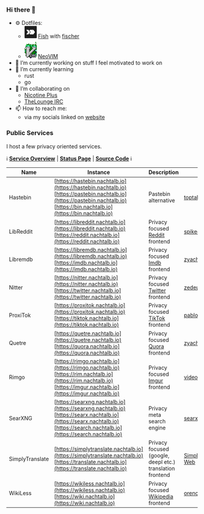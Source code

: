 ### Hi there 👋

- ⚙️ Dotfiles:
  - ![fish](https://github.com/Nachtalb/Nachtalb/blob/13716d86bce20ff0ad53cf22e312242b05201cdc/fish.png) [Fish](https://github.com/Nachtalb/dotfiles) with [fischer](https://github.com/jorgebucaran/fisher)
  - ![vim](https://github.com/Nachtalb/Nachtalb/blob/8a576a4d70f1f180cbe8c1b253bd7bdc32b2187a/vim_on_fire.gif) [NeoVIM](https://github.com/Nachtalb/vimconfig)
- 🔭 I’m currently working on stuff I feel motivated to work on
- 🌱 I’m currently learning
  - rust
  - go 
- 👯 I’m collaborating on
  - [Nicotine Plus](https://github.com/nicotine-plus/nicotine-plus)
  - [TheLounge IRC](https://github.com/thelounge/thelounge)
- 📫 How to reach me: 
  - via my socials linked on [website][website]
  
### Public Services 

I host a few privacy oriented services. 

ℹ **[Service Overview][services]** |
**[Status Page][services_status]** | 
**[Source Code][services_repo]** ℹ

<!-- markdownlint-disable MD033-->
<!-- markdownlint-disable MD013-->

| Name            | Instance                                                                                                                                                                               | Description                                               | SourceCode                                                                         |
|-----------------|----------------------------------------------------------------------------------------------------------------------------------------------------------------------------------------|-----------------------------------------------------------|-------------------------------------------------------------------------------------|
| Hastebin        | [https://hastebin.nachtalb.io](https://hastebin.nachtalb.io) <br> [https://pastebin.nachtalb.io](https://pastebin.nachtalb.io) <br> [https://bin.nachtalb.io](https://bin.nachtalb.io) | Pastebin alternative                                      | [toptal/haste-server](https://github.com/toptal/haste-server)                       |
| LibReddit       | [https://libreddit.nachtalb.io](https://libreddit.nachtalb.io) <br> [https://reddit.nachtalb.io](https://reddit.nachtalb.io)                                                           | Privacy focused [Reddit][reddit] frontend                 | [spikecodes/libreddit](https://github.com/spikecodes/libreddit)                     |
| Libremdb        | [https://libremdb.nachtalb.io](https://libremdb.nachtalb.io) <br> [https://imdb.nachtalb.io](https://imdb.nachtalb.io)                                                                 | Privacy focused [Imdb][imdb] frontend                     | [zyachel/libremdb](https://github.com/zyachel/libremdb)                             |
| Nitter          | [https://nitter.nachtalb.io](https://nitter.nachtalb.io) <br> [https://twitter.nachtalb.io](https://twitter.nachtalb.io)                                                               | Privacy focused [Twitter][twitter] frontend               | [zedeus/nitter](https://github.com/zedeus/nitter)                                   |
| ProxiTok        | [https://proxitok.nachtalb.io](https://proxitok.nachtalb.io) <br> [https://tiktok.nachtalb.io](https://tiktok.nachtalb.io)                                                             | Privacy focused [TikTok][tiktok] frontend                 | [pablouser1/ProxiTok](https://github.com/pablouser1/ProxiTok)                       |
| Quetre          | [https://quetre.nachtalb.io](https://quetre.nachtalb.io) <br> [https://quora.nachtalb.io](https://quora.nachtalb.io)                                                                   | Privacy focused [Quora][quora] frontend                   | [zyachel/quetre](https://github.com/zyachel/quetre)                                 |
| Rimgo           | [https://rimgo.nachtalb.io](https://rimgo.nachtalb.io) <br> [https://rim.nachtalb.io](https://rim.nachtalb.io) <br> [https://imgur.nachtalb.io](https://imgur.nachtalb.io)             | Privacy focused [Imgur][imgur] frontend                   | [video-prize-ranch/rimgo](https://codeberg.org/video-prize-ranch/rimgo)             |
| SearXNG         | [https://searxng.nachtalb.io](https://searxng.nachtalb.io) <br> [https://searx.nachtalb.io](https://searx.nachtalb.io) <br> [https://search.nachtalb.io](https://search.nachtalb.io)   | Privacy meta search engine                                | [searxng/searxng](https://github.com/searxng/searxng)                               |
| SimplyTranslate | [https://simplytranslate.nachtalb.io](https://simplytranslate.nachtalb.io) <br> [https://translate.nachtalb.io](https://translate.nachtalb.io)                                         | Privacy focused (google, deepl etc.) translation frontend | [SimpleWeb/SimplyTranslate-Web](https://codeberg.org/SimpleWeb/SimplyTranslate-Web) |
| WikiLess        | [https://wikiless.nachtalb.io](https://wikiless.nachtalb.io) <br> [https://wiki.nachtalb.io](https://wiki.nachtalb.io)                                                                 | Privacy focused [Wikipedia][wikipedia] frontend           | [orenom/wikiless](https://codeberg.org/orenom/wikiless)                             |

<!-- markdownlint-enable MD033-->
<!-- markdownlint-enable MD013-->

[reddit]: https://www.reddit.com/
[imdb]: https://www.imdb.com/
[twitter]: https://twitter.com/
[tiktok]: https://www.tiktok.com/
[quora]: https://www.quora.com/
[imgur]: https://imgur.com/
[wikipedia]: https://www.wikipedia.org/
[website]: https://nachtalb.io
[services]: https://s.nachtalb.io
[services_status]: https://status.nachtalb.io/status/services
[services_repo]: https://github.com/Nachtalb/public-services
